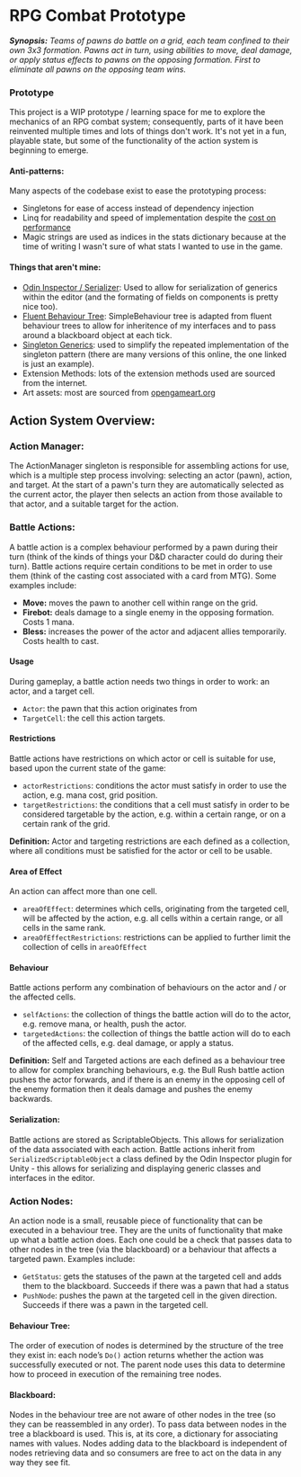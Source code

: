 # RPG Combat Prototype
___Synopsis:__ Teams of pawns do battle on a grid, each team confined to their own 3x3 formation. Pawns act in turn, using abilities to move, deal damage, or apply status effects to pawns on the opposing formation. First to eliminate all pawns on the opposing team wins._

### Prototype
This project is a WIP prototype / learning space for me to explore the mechanics of an RPG combat system; consequently, parts of it have been reinvented multiple times and lots of things don't work. It's not yet in a fun, playable state, but some of the functionality of the action system is beginning to emerge.

#### Anti-patterns:
Many aspects of the codebase exist to ease the prototyping process:
- Singletons for ease of access instead of dependency injection
- Linq for readability and speed of implementation despite the [cost on performance](https://www.jacksondunstan.com/articles/4819)
- Magic strings are used as indices in the stats dictionary because at the time of writing I wasn't sure of what stats I wanted to use in the game.

#### Things that aren't mine:
- [Odin Inspector / Serializer](https://odininspector.com/): Used to allow for serialization of generics within the editor (and the formating of fields on components is pretty nice too).
- [Fluent Behaviour Tree](https://github.com/ashleydavis/Fluent-Behaviour-Tree/commits?author=ashleydavis): SimpleBehaviour tree is adapted from fluent behaviour trees to allow for inheritence of my interfaces and to pass around a blackboard object at each tick.
- [Singleton Generics](https://gist.github.com/mstevenson/4325117): used to simplify the repeated implementation of the singleton pattern (there are many versions of this online, the one linked is just an example).
- Extension Methods: lots of the extension methods used are sourced from the internet.
- Art assets: most are sourced from [opengameart.org](https://opengameart.org/)

## Action System Overview:
### Action Manager:
The ActionManager singleton is responsible for assembling actions for use, which is a multiple step process involving: selecting an actor (pawn), action, and target. At the start of a pawn's turn they are automatically selected as the current actor, the player then selects an action from those available to that actor, and a suitable target for the action.

### Battle Actions:
A battle action is a complex behaviour performed by a pawn during their turn (think of the kinds of things your D&D character could do during their turn). Battle actions require certain conditions to be met in order to use them (think of the casting cost associated with a card from MTG). Some examples include: 
- __Move:__ moves the pawn to another cell within range on the grid.
- __Firebot:__ deals damage to a single enemy in the opposing formation. Costs 1 mana.
- __Bless:__ increases the power of the actor and adjacent allies temporarily. Costs health to cast.

#### Usage
During gameplay, a battle action needs two things in order to work: an actor, and a target cell. 
- `Actor`: the pawn that this action originates from
- `TargetCell`: the cell this action targets.

#### Restrictions
Battle actions have restrictions on which actor or cell is suitable for use, based upon the current state of the game:
- `actorRestrictions`: conditions the actor must satisfy in order to use the action, e.g. mana cost, grid position.
- `targetRestrictions`: the conditions that a cell must satisfy in order to be considered targetable by the action, e.g. within a certain range, or on a certain rank of the grid.

__Definition:__ Actor and targeting restrictions are each defined as a collection, where all conditions must be satisfied for the actor or cell to be usable.

#### Area of Effect
An action can affect more than one cell. 
- `areaOfEffect`: determines which cells, originating from the targeted cell, will be affected by the action, e.g. all cells within a certain range, or all cells in the same rank.
- `areaOfEffectRestrictions`: restrictions can be applied to further limit the collection of cells in `areaOfEffect`

#### Behaviour
Battle actions perform any combination of behaviours on the actor and / or the affected cells.
- `selfActions`: the collection of things the battle action will do to the actor, e.g. remove mana, or health, push the actor.
- `targetedActions`: the collection of things the battle action will do to each of the affected cells, e.g. deal damage, or apply a status.

__Definition:__ Self and Targeted actions are each defined as a behaviour tree to allow for complex branching behaviours, e.g. the Bull Rush battle action pushes the actor forwards, and if there is an enemy in the opposing cell of the enemy formation then it deals damage and pushes the enemy backwards.

#### Serialization:
Battle actions are stored as ScriptableObjects. This allows for serialization of the data associated with each action. Battle actions inherit from `SerializedScriptableObject` a class defined by the Odin Inspector plugin for Unity - this allows for serializing and displaying generic classes and interfaces in the editor.


### Action Nodes:
An action node is a small, reusable piece of functionality that can be executed in a behaviour tree. They are the units of functionality that make up what a battle action does. Each one could be a check that passes data to other nodes in the tree (via the blackboard) or a behaviour that affects a targeted pawn. Examples include:

- `GetStatus`: gets the statuses of the pawn at the targeted cell and adds them to the blackboard. Succeeds if there was a pawn that had a status
- `PushNode`: pushes the pawn at the targeted cell in the given direction. Succeeds if there was a pawn in the targeted cell. 

#### Behaviour Tree:
The order of execution of nodes is determined by the structure of the tree they exist in: each node’s `Do()` action returns whether the action was successfully executed or not. The parent node uses this data to determine how to proceed in execution of the remaining tree nodes.

#### Blackboard:
Nodes in the behaviour tree are not aware of other nodes in the tree (so they can be reassembled in any order). To pass data between nodes in the tree a blackboard is used. This is, at its core, a dictionary for associating names with values. Nodes adding data to the blackboard is independent of nodes retrieving data and so consumers are free to act on the data in any way they see fit.
